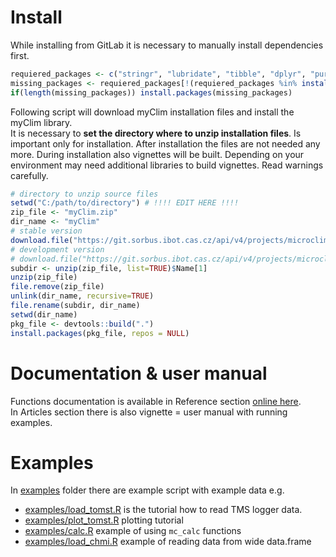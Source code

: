 # Install

While installing from GitLab it is necessary to manually install dependencies first. 
```R
requiered_packages <- c("stringr", "lubridate", "tibble", "dplyr", "purrr", "ggplot2", "ggforce", "viridis", "runner", "rmarkdown", "knitr", "kableExtra")
missing_packages <- requiered_packages[!(requiered_packages %in% installed.packages()[,"Package"])]
if(length(missing_packages)) install.packages(missing_packages)
```

Following script will download myClim installation files and install the myClim library.  
It is necessary to **set the directory where to unzip installation files**. Is important only for installation. After installation the files are not needed any more. During installation also vignettes will be built. Depending on your environment may need additional libraries to build vignettes. Read warnings carefully.  

```R
# directory to unzip source files
setwd("C:/path/to/directory") # !!!! EDIT HERE !!!!
zip_file <- "myClim.zip"
dir_name <- "myClim"
# stable version
download.file("https://git.sorbus.ibot.cas.cz/api/v4/projects/microclimate_r%2Fmicroclim/repository/archive.zip?ref=stable&private_token=2fmZB-Qg-fbiVvzz2-Lh", destfile=zip_file, mode="wb")
# development version
# download.file("https://git.sorbus.ibot.cas.cz/api/v4/projects/microclimate_r%2Fmicroclim/repository/archive.zip?ref=main&private_token=2fmZB-Qg-fbiVvzz2-Lh", destfile=zip_file, mode="wb")
subdir <- unzip(zip_file, list=TRUE)$Name[1]
unzip(zip_file)
file.remove(zip_file)
unlink(dir_name, recursive=TRUE)
file.rename(subdir, dir_name)
setwd(dir_name)
pkg_file <- devtools::build(".")
install.packages(pkg_file, repos = NULL)
```
# Documentation & user manual
Functions documentation is available in Reference section [online here](http://tubedb.ibot.cas.cz:8000/index.html).   
In Articles section there is also vignette = user manual with running examples. 

# Examples
In [examples](https://git.sorbus.ibot.cas.cz/microclimate_r/microclim/-/tree/main/examples) folder there are example script with example data e.g. 

* [examples/load_tomst.R](examples/load_tomst.R) is the tutorial how to read TMS logger data. 
* [examples/plot_tomst.R](examples/plot_tomst.R) plotting tutorial
* [examples/calc.R](examples/calc.R) example of using `mc_calc` functions
* [examples/load_chmi.R](examples/load_chmi.R) example of reading data from wide data.frame

